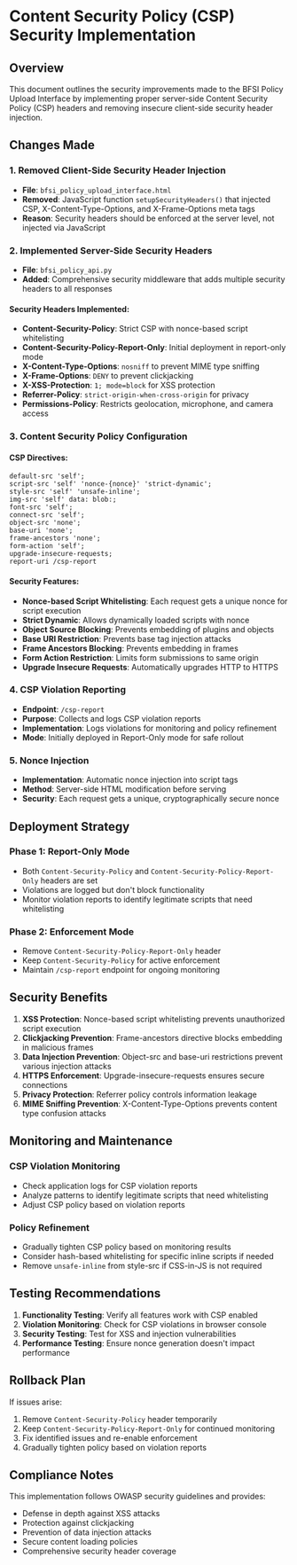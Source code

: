 # Content Security Policy (CSP) Security Implementation

## Overview
This document outlines the security improvements made to the BFSI Policy Upload Interface by implementing proper server-side Content Security Policy (CSP) headers and removing insecure client-side security header injection.

## Changes Made

### 1. Removed Client-Side Security Header Injection
- **File**: `bfsi_policy_upload_interface.html`
- **Removed**: JavaScript function `setupSecurityHeaders()` that injected CSP, X-Content-Type-Options, and X-Frame-Options meta tags
- **Reason**: Security headers should be enforced at the server level, not injected via JavaScript

### 2. Implemented Server-Side Security Headers
- **File**: `bfsi_policy_api.py`
- **Added**: Comprehensive security middleware that adds multiple security headers to all responses

#### Security Headers Implemented:
- **Content-Security-Policy**: Strict CSP with nonce-based script whitelisting
- **Content-Security-Policy-Report-Only**: Initial deployment in report-only mode
- **X-Content-Type-Options**: `nosniff` to prevent MIME type sniffing
- **X-Frame-Options**: `DENY` to prevent clickjacking
- **X-XSS-Protection**: `1; mode=block` for XSS protection
- **Referrer-Policy**: `strict-origin-when-cross-origin` for privacy
- **Permissions-Policy**: Restricts geolocation, microphone, and camera access

### 3. Content Security Policy Configuration

#### CSP Directives:
```
default-src 'self';
script-src 'self' 'nonce-{nonce}' 'strict-dynamic';
style-src 'self' 'unsafe-inline';
img-src 'self' data: blob:;
font-src 'self';
connect-src 'self';
object-src 'none';
base-uri 'none';
frame-ancestors 'none';
form-action 'self';
upgrade-insecure-requests;
report-uri /csp-report
```

#### Security Features:
- **Nonce-based Script Whitelisting**: Each request gets a unique nonce for script execution
- **Strict Dynamic**: Allows dynamically loaded scripts with nonce
- **Object Source Blocking**: Prevents embedding of plugins and objects
- **Base URI Restriction**: Prevents base tag injection attacks
- **Frame Ancestors Blocking**: Prevents embedding in frames
- **Form Action Restriction**: Limits form submissions to same origin
- **Upgrade Insecure Requests**: Automatically upgrades HTTP to HTTPS

### 4. CSP Violation Reporting
- **Endpoint**: `/csp-report`
- **Purpose**: Collects and logs CSP violation reports
- **Implementation**: Logs violations for monitoring and policy refinement
- **Mode**: Initially deployed in Report-Only mode for safe rollout

### 5. Nonce Injection
- **Implementation**: Automatic nonce injection into script tags
- **Method**: Server-side HTML modification before serving
- **Security**: Each request gets a unique, cryptographically secure nonce

## Deployment Strategy

### Phase 1: Report-Only Mode
- Both `Content-Security-Policy` and `Content-Security-Policy-Report-Only` headers are set
- Violations are logged but don't block functionality
- Monitor violation reports to identify legitimate scripts that need whitelisting

### Phase 2: Enforcement Mode
- Remove `Content-Security-Policy-Report-Only` header
- Keep `Content-Security-Policy` for active enforcement
- Maintain `/csp-report` endpoint for ongoing monitoring

## Security Benefits

1. **XSS Protection**: Nonce-based script whitelisting prevents unauthorized script execution
2. **Clickjacking Prevention**: Frame-ancestors directive blocks embedding in malicious frames
3. **Data Injection Prevention**: Object-src and base-uri restrictions prevent various injection attacks
4. **HTTPS Enforcement**: Upgrade-insecure-requests ensures secure connections
5. **Privacy Protection**: Referrer policy controls information leakage
6. **MIME Sniffing Prevention**: X-Content-Type-Options prevents content type confusion attacks

## Monitoring and Maintenance

### CSP Violation Monitoring
- Check application logs for CSP violation reports
- Analyze patterns to identify legitimate scripts that need whitelisting
- Adjust CSP policy based on violation reports

### Policy Refinement
- Gradually tighten CSP policy based on monitoring results
- Consider hash-based whitelisting for specific inline scripts if needed
- Remove `unsafe-inline` from style-src if CSS-in-JS is not required

## Testing Recommendations

1. **Functionality Testing**: Verify all features work with CSP enabled
2. **Violation Monitoring**: Check for CSP violations in browser console
3. **Security Testing**: Test for XSS and injection vulnerabilities
4. **Performance Testing**: Ensure nonce generation doesn't impact performance

## Rollback Plan

If issues arise:
1. Remove `Content-Security-Policy` header temporarily
2. Keep `Content-Security-Policy-Report-Only` for continued monitoring
3. Fix identified issues and re-enable enforcement
4. Gradually tighten policy based on violation reports

## Compliance Notes

This implementation follows OWASP security guidelines and provides:
- Defense in depth against XSS attacks
- Protection against clickjacking
- Prevention of data injection attacks
- Secure content loading policies
- Comprehensive security header coverage
